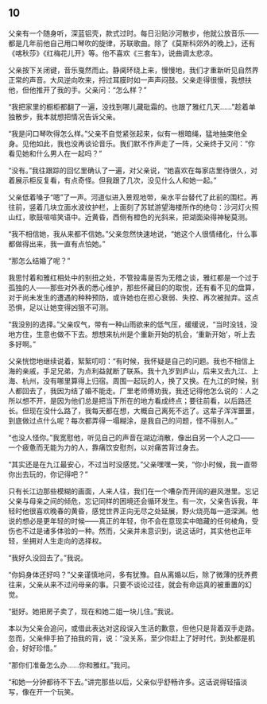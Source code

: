    

## 10

父亲有一个随身听，深蓝铝壳，款式过时。每日沿贴沙河散步，他就公放音乐——都是几年前他自己用口琴吹的旋律，苏联歌曲。除了《莫斯科郊外的晚上》，还有《喀秋莎》《红梅花儿开》等。他不喜欢《三套车》，说曲调太悲凉。

父亲按下关闭键，音乐戛然而止。静阒环绕上来，慢慢地，我们才重新听见自然界正常的声音。大风逆向吹来，捋过耳膜时如一声声闷鼓。父亲走得很慢，我想扶他，但他推开了我的手。父亲问：“怎么样？”

“我把家里的橱柜都翻了一遍，没找到哪儿藏砒霜的。也跟了雅红几天……”趁着单独散步，我本就想把情况告诉父亲。

“我是问口琴吹得怎么样。”父亲不自觉紧张起来，似有一根暗绳，猛地抽束他全身。见他如此，我也没再谈论音乐。我们默不作声走了一阵，父亲终于又问：“你看见她和什么男人在一起吗？”

“没有。”我往跟踪的回忆里确认了一遍，对父亲说，“她喜欢在每家店里待很久，对着展示柜反复看，有点奇怪。但我跟了几次，没见什么人和她一起。”

父亲低着嗓子“嗯”了一声。河道似进入景观地带，亲水平台替代了此前的围栏。再往前，竖着几块立面水波纹护栏，上面刻了苏轼游望海楼所作的绝句：沙河灯火照山红，歌鼓喧喧笑语中。近黄昏，西侧有橙色的光斜来，把湖面染得神秘莫测。

“我不相信她，我从来都不信她。”父亲忽然快速地说，“她这个人很情绪化，什么事都做得出来，我一直有点怕她。”

“那怎么结婚了呢？”

我思忖着和雅红相处中的别扭之处，不管投毒是否为无稽之谈，雅红都是一个过于孤独的人——那些对外表的悉心维护，那些怀藏目的的取悦，还有看不见的盘算，对于尚未发生的遭遇的种种预防，或许她也在担心衰弱、失控、再次被抛弃。这点恐惧，足以让她变得凶狠不可测。

“我没别的选择。”父亲叹气，带有一种山雨欲来的低气压，缓缓说，“当时没钱，没地方住，生意也做不下去。想想来杭州是个重新开始的机会，‘重新开始’，听上去多好啊。”

父亲恍惚地继续说着，絮絮叨叨：“有时候，我怀疑是自己的问题。我也不相信上海的亲戚，手足兄弟，为点利益就断了联系。我十九岁到庐山，后来又去九江、上海、杭州，没有哪里算得上归宿。周围一起玩的人，换了又换。在九江的时候，别人都回去了，我因为结了婚不能走。厂里老师傅劝我，我还记得他怎么说的：人之所以想不开，是因为他们总是把当下所在的地方看成终点；要往前看，以后路还长。但现在没什么路了，我每天都在想，大概自己离死不远了。这辈子浑浑噩噩，到底做过点什么呢？每次都弄得一塌糊涂，是我自己的问题，怪不得别人。”

“也没人怪你。”我宽慰他，听见自己的声音在湖边消散，像出自另一个人之口——一个疲惫而无能为力的人，靠痛饮安慰剂，以对痛苦背过身去。

“其实还是在九江最安心，不过当时没感觉。”父亲嘿嘿一笑，“你小时候，我一直带你出去玩的，你记得吧？”

只有长江边那些模糊的画面，人来人往，我们在一个嘈杂而开阔的避风港里。忘记父亲与母亲之间的倾危，忘记同样的困境还会循环发生。有一次，父亲告诉我，年轻时他很喜欢晚春的黄昏，感觉世界正向无尽之处延展，野火烧亮每一道深渊。他说的想必是更年轻的时候——真正的年轻，你不会在意现实中暗藏的任何棱角，受伤也不过是诸多体验的一种。然而，父亲并未意识到，说这话时，其实他也正年轻，坐拥对人生走向的选择权。

“我好久没回去了。”我说。

“你妈身体还好吗？”父亲谨慎地问，多有犹豫。自从离婚以后，除了微薄的抚养费往来，父亲从来不过问母亲的事。只要不谈论过往，就会有命运真的被重置的幻觉。

“挺好。她把房子卖了，现在和她二姐一块儿住。”我说。

本以为父亲会追问，或借此表达对这段误入生活的歉意，但他只是背着双手走路。忽而，父亲伸手拍了拍我的背，说：“没关系，至少你赶上了好时代，到处都是机会，好好珍惜。”

“那你们准备怎么办……你和雅红。”我问。

“和她一分钟都待不下去。”讲完那些以后，父亲似乎舒畅许多。这话说得轻描淡写，像在开一个玩笑。